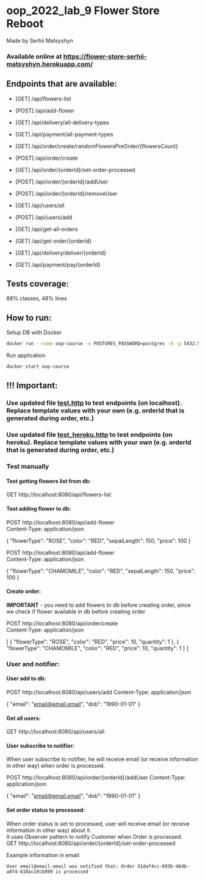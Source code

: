# oop_2022_lab_9 Flower Store Reboot

Made by Serhii Matsyshyn

### Available online at https://flower-store-serhii-matsyshyn.herokuapp.com/


## Endpoints that are available:
- [GET] /api/flowers-list
- [POST] /api/add-flower

- [GET] /api/delivery/all-delivery-types
- [GET] /api/payment/all-payment-types
- [GET] /api/order/create/randomFlowersPreOrder/{flowersCount}
- [POST] /api/order/create
- [GET] /api/order/{orderId}/set-order-processed
- [POST] /api/order/{orderId}/addUser
- [POST] /api/order/{orderId}/removeUser
- [GET] /api/users/all
- [POST] /api/users/add
- [GET] /api/get-all-orders
- [GET] /api/get-order/{orderId}
- [GET] /api/delivery/deliver/{orderId}
- [GET] /api/payment/pay/{orderId}



## Tests coverage:
88% classes, 48% lines

## How to run:
Setup DB with Docker
```bash
docker run --name oop-course -e POSTGRES_PASSWORD=postgres -d -p 5432:5432 postgres
```
Run application
```bash
docker start oop-course
```

## !!! Important:
### Use updated file [test.http](src/test/test.http) to test endpoints (on localhost). Replace template values with your own (e.g. orderId that is generated during order, etc.)
### Use updated file [test_heroku.http](src/test/test_heroku.http) to test endpoints (on heroku). Replace template values with your own (e.g. orderId that is generated during order, etc.)

### Test manually
#### Test getting flowers list from db:

GET http://localhost:8080/api/flowers-list  


#### Test adding flower to db:

POST http://localhost:8080/api/add-flower  
Content-Type: application/json  

{
"flowerType": "ROSE",
"color": "RED",
"sepalLength": 150,
"price": 100
}


POST http://localhost:8080/api/add-flower  
Content-Type: application/json  

{
"flowerType": "CHAMOMILE",
"color": "RED",
"sepalLength": 150,
"price": 100
}

#### Create order:
**IMPORTANT** - you need to add flowers to db before creating order,
since we check if flower available in db before creating order

POST http://localhost:8080/api/order/create  
Content-Type: application/json  

[
{
"flowerType": "ROSE",
"color": "RED",
"price": 10,
"quantity": 1
},
{
"flowerType": "CHAMOMILE",
"color": "RED",
"price": 10,
"quantity": 1
}
]

### User and notifier:
#### User add to db:
POST http://localhost:8080/api/users/add
Content-Type: application/json

{
"email": "email@email.email",
"dob": "1990-01-01"
}

#### Get all users:
GET http://localhost:8080/api/users/all

#### User subscribe to notifier:
When user subscribe to notifier, he will receive email (or receive information in other way) when order is processed.  

POST http://localhost:8080/api/order/{orderId}/addUser
Content-Type: application/json

{
"email": "email@email.email",
"dob": "1990-01-01"
}

#### Set order status to processed:
When order status is set to processed, user will receive email (or receive information in other way) about it.  
It uses Observer pattern to notify Customer when Order is processed.  
GET http://localhost:8080/api/order/{orderId}/set-order-processed

Example information in email:
```
User email@email.email was notified that: Order 31daf4cc-693b-46db-a8f4-610ac10cb899 is processed
```


